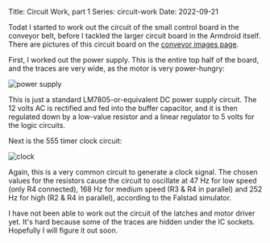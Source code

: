 Title: Circuit Work, part 1
Series: circuit-work
Date: 2022-09-21

Todat I started to work out the circuit of the small control board in the conveyor belt, before I tackled the larger circuit board in the Armdroid itself. There are pictures of this circuit board on the [conveyor images page]({filename}../info/images/conveyor.md).

First, I worked out the power supply. This is the entire top half of the board, and the traces are very wide, as the motor is very power-hungry:

![power supply]({attach}power_supply_circuit.png)
    
This is just a standard LM7805-or-equivalent DC power supply circuit. The 12 volts AC is rectified and fed into the buffer capacitor, and it is then regulated down by a low-value resistor and a linear regulator to 5 volts for the logic circuits.

Next is the 555 timer clock circuit:

![clock]({attach}555_clock_circuit.png)

Again, this is a very common circuit to generate a clock signal. The chosen values for the resistors cause the circuit to oscillate at 47 Hz for low speed (only R4 connected), 168 Hz for medium speed (R3 & R4 in parallel) and 252 Hz for high (R2 & R4 in parallel), according to the Falstad simulator.

I have not been able to work out the circuit of the latches and motor driver yet. It's hard because some of the traces are hidden under the IC sockets. Hopefully I will figure it out soon.

